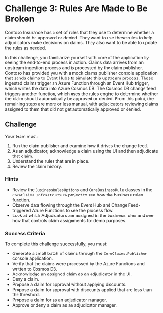 # Challenge 3: Rules Are Made to Be Broken

Contoso Insurance has a set of rules that they use to determine whether a claim should be approved or denied. They want to use these rules to help adjudicators make decisions on claims. They also want to be able to update the rules as needed.

In this challenge, you familiarize yourself with core of the application by seeing the end-to-end process in action. Claims data arrives from an upstream ingestion process and is processed by the claim publisher. Contoso has provided you with a mock claims publisher console application that sends claims to Event Hubs to simulate this upstream process. These ingested claims trigger an Azure Function through an Event Hub trigger, which writes the data into Azure Cosmos DB. The Cosmos DB change feed triggers another function, which uses the rules engine to determine whether the claim should automatically be approved or denied. From this point, the remaining steps are more or less manual, with adjudicators reviewing claims assigned to them that did not get automatically approved or denied.

## Challenge

Your team must:

1. Run the claim publisher and examine how it drives the change feed.
2. As an adjudicator, acknowledge a claim using the UI and then adjudicate that claim.
3. Understand the rules that are in place.
4. Review the claim history.

### Hints

- Review the `BusinessRulesOptions` and `CoreBusinessRule` classes in the `CoreClaims.Infrastructure` project to see how the business rules function.
- Observe data flowing through the Event Hub and Change Feed-triggered Azure Functions to see the process flow.
- Look at which Adjudicators are assigned in the business rules and see how that controls claim assignments for demo purposes.

### Success Criteria

To complete this challenge successfully, you must:

- Generate a small batch of claims through the `CoreClaims.Publisher` console application.
- Verify that the claims were processed by the Azure Functions and written to Cosmos DB.
- Acknowledge an assigned claim as an adjudicator in the UI.
- Deny a claim.
- Propose a claim for approval without applying discounts.
- Propose a claim for approval with discounts applied that are less than the threshold.
- Propose a claim for as an adjudicator manager.
- Approve or deny a claim as an adjudicator manager.
